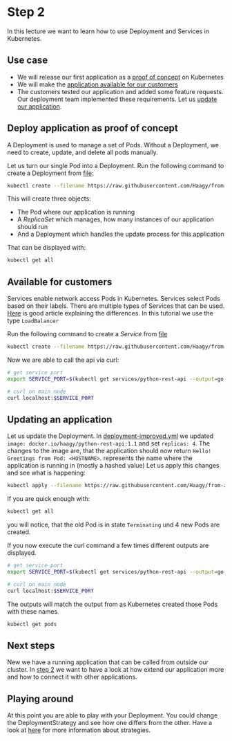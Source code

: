 # Step 2
In this lecture we want to learn how to use Deployment and Services in Kubernetes.

## Use case
* We will release our first application as a [proof of concept](#deploy-application-as-proof-of-concept) on Kubernetes
* We will make the [application available for our customers](#available-for-customers)
* The customers tested our application and added some feature requests. 
Our deployment team implemented these requirements. Let us [update our application](#updating-an-application).

## Deploy application as proof of concept
A Deployment is used to manage a set of Pods.
Without a Deployment, we need to create, update, and delete all pods manually.

Let us turn our single Pod into a Deployment.
Run the following command to create a Deployment from [file](k8s/deployment.yml):
```bash
kubectl create --filename https://raw.githubusercontent.com/Haagy/from-zero-to-k8s/step/v2/k8s/deployment.yml
```
This will create three objects:
* The Pod where our application is running
* A *ReplicaSet* which manages, how many instances of our application should run
* And a Deployment which handles the update process for this application

That can be displayed with:
```bash
kubectl get all
```

## Available for customers
Services enable network access Pods in Kubernetes.
Services select Pods based on their labels.
There are multiple types of Services that can be used. 
[Here](https://medium.com/google-cloud/kubernetes-nodeport-vs-loadbalancer-vs-ingress-when-should-i-use-what-922f010849e0) is good article explaining the differences.
In this tutorial we use the type `LoadBalancer`

Run the following command to create a *Service* from [file](k8s/service.yml)
```bash
kubectl create --filename https://raw.githubusercontent.com/Haagy/from-zero-to-k8s/step/v2/k8s/service.yml
```

Now we are able to call the api via curl:
```bash
# get service port
export SERVICE_PORT=$(kubectl get services/python-rest-api --output=go-template='{{(index .spec.ports 0).nodePort}}')

# curl on main node
curl localhost:$SERVICE_PORT
```

## Updating an application
Let us update the Deployment. 
In [deployment-improved.yml](k8s/deployment-improved.yml) we updated `image: docker.io/haagy/python-rest-api:1.1` and set `replicas: 4`.
The changes to the image are, that the application should now return `Hello! Greetings from Pod: <HOSTNAME>`.
<HOSTNAME> represents the name where the application is running in (mostly a hashed value)
Let us apply this changes and see what is happening:
```bash
kubectl apply --filename https://raw.githubusercontent.com/Haagy/from-zero-to-k8s/step/v2/k8s/deployment-improved.yml
```
If you are quick enough with:
```bash
kubectl get all
```
you will notice, that the old Pod is in state `Terminating` und 4 new Pods are created.

If you now execute the curl command a few times different outputs are displayed.
```bash
# get service port
export SERVICE_PORT=$(kubectl get services/python-rest-api --output=go-template='{{(index .spec.ports 0).nodePort}}')

# curl on main node
curl localhost:$SERVICE_PORT
```


The outputs will match the output from as Kubernetes created those Pods with these names.
```bash
kubectl get pods
```

## Next steps
New we have a running application that can be called from outside our cluster.
In [step 2](https://github.com/Haagy/from-zero-to-k8s/tree/step/v2) we want to have a look at how extend our application more and how to connect it with other applications.


## Playing around
At this point you are able to play with your Deployment.
You could change the DeploymentStrategy and see how one differs from the other.
Have a look at [here](https://blog.container-solutions.com/kubernetes-deployment-strategies) for more information about strategies.
